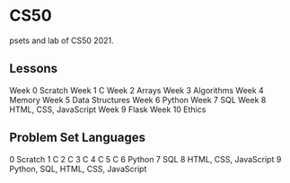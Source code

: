 # CS50
psets and lab of CS50 2021.

## Lessons
Week 0 Scratch
Week 1 C
Week 2 Arrays
Week 3 Algorithms
Week 4 Memory
Week 5 Data Structures
Week 6 Python
Week 7 SQL
Week 8 HTML, CSS, JavaScript
Week 9 Flask
Week 10 Ethics


## Problem Set Languages
0	Scratch
1	C
2	C
3	C
4	C
5	C
6	Python
7	SQL
8	HTML, CSS, JavaScript
9	Python, SQL, HTML, CSS, JavaScript


